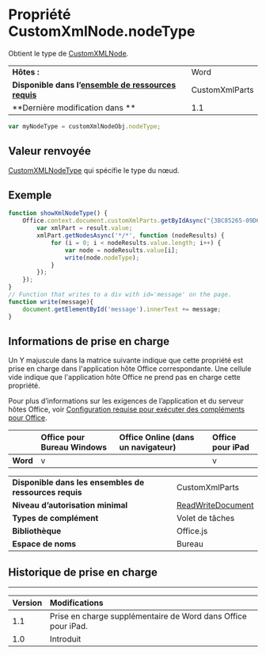
# Propriété CustomXmlNode.nodeType
Obtient le type de [CustomXMLNode](../../reference/shared/customxmlnode.customxmlnode.md).

|||
|:-----|:-----|
|**Hôtes :**|Word|
|**Disponible dans l’[ensemble de ressources requis](../../docs/overview/specify-office-hosts-and-api-requirements.md)**|CustomXmlParts|
|**Dernière modification dans **|1.1|

```js
var myNodeType = customXmlNodeObj.nodeType;
```


## Valeur renvoyée

[CustomXMLNodeType](../../reference/shared/customxmlnodetype-enumeration.md) qui spécifie le type du nœud.


## Exemple




```js
function showXmlNodeType() {
    Office.context.document.customXmlParts.getByIdAsync("{3BC85265-09D6-4205-B665-8EB239A8B9A1}", function (result) {
        var xmlPart = result.value;
        xmlPart.getNodesAsync('*/*', function (nodeResults) {
            for (i = 0; i < nodeResults.value.length; i++) {
                var node = nodeResults.value[i];
                write(node.nodeType);
            }
        });
    });
}
// Function that writes to a div with id='message' on the page.
function write(message){
    document.getElementById('message').innerText += message; 
}
```




## Informations de prise en charge


Un Y majuscule dans la matrice suivante indique que cette propriété est prise en charge dans l'application hôte Office correspondante. Une cellule vide indique que l'application hôte Office ne prend pas en charge cette propriété.

Pour plus d’informations sur les exigences de l’application et du serveur hôtes Office, voir [Configuration requise pour exécuter des compléments pour Office](../../docs/overview/requirements-for-running-office-add-ins.md).


||**Office pour Bureau Windows**|**Office Online (dans un navigateur)**|**Office pour iPad**|
|:-----|:-----|:-----|:-----|
|**Word**|v||v|

|||
|:-----|:-----|
|**Disponible dans les ensembles de ressources requis**|CustomXmlParts|
|**Niveau d’autorisation minimal**|[ReadWriteDocument](../../docs/develop/requesting-permissions-for-api-use-in-content-and-task-pane-add-ins.md)|
|**Types de complément**|Volet de tâches|
|**Bibliothèque**|Office.js|
|**Espace de noms**|Bureau|

## Historique de prise en charge



****


|**Version**|**Modifications**|
|:-----|:-----|
|1.1|Prise en charge supplémentaire de Word dans Office pour iPad.|
|1.0|Introduit|
